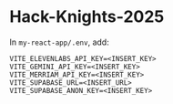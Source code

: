 # Hack-Knights-2025

In `my-react-app/.env`, add:
```
VITE_ELEVENLABS_API_KEY=<INSERT_KEY>
VITE_GEMINI_API_KEY=<INSERT_KEY>
VITE_MERRIAM_API_KEY=<INSERT_KEY>
VITE_SUPABASE_URL=<INSERT_URL>
VITE_SUPABASE_ANON_KEY=<INSERT_KEY>
```
